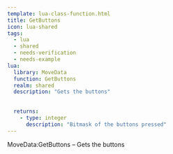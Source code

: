 ```yaml
---
template: lua-class-function.html
title: GetButtons
icon: lua-shared
tags:
  - lua
  - shared
  - needs-verification
  - needs-example
lua:
  library: MoveData
  function: GetButtons
  realm: shared
  description: "Gets the buttons"
  
  
  returns:
    - type: integer
      description: "Bitmask of the buttons pressed"
---
```


<div class="lua__search__keywords">
MoveData:GetButtons &#x2013; Gets the buttons
</div>
